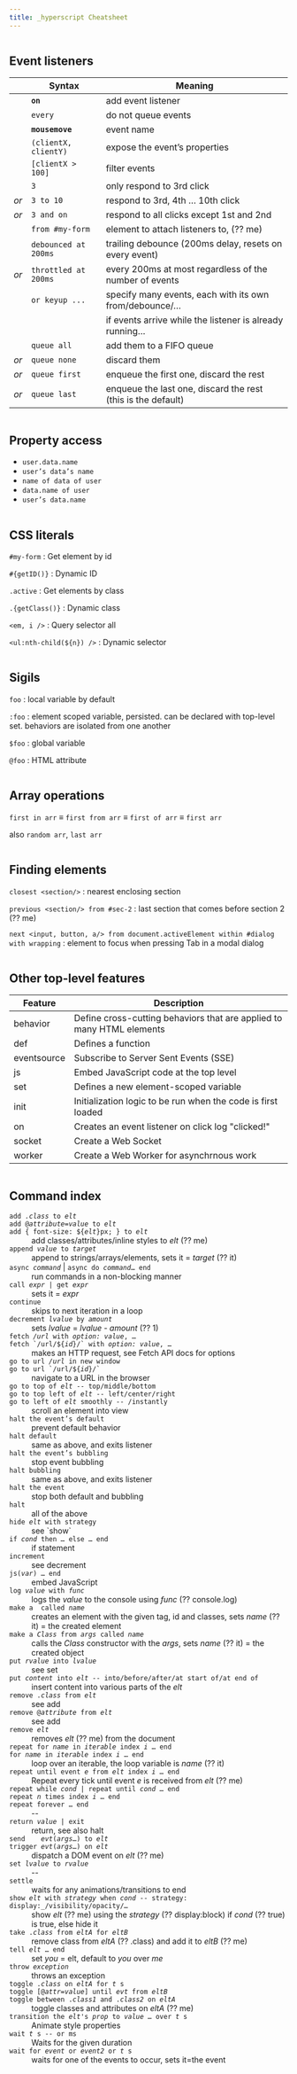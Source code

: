 ```yaml
---
title: _hyperscript Cheatsheet
---
```


<style>
:root {
    overflow: auto;
}

header {
    border-bottom: 1px solid var(--faded-fg);
}

.e-content {
    column-width: calc(var(--line-length) - var(--rhythm));
    column-gap: var(--gap);
    max-width: calc(2 * var(--line-length) + var(--gap));
    padding-inline: var(--gap);

    /* Full bleed */
    width: 100vw;
    margin-left: 50%;
    transform: translateX(-50%);
}

section.box {
    display: table;
    margin-top: 0;
    width: 100%;
}

dl div {
    margin-block: var(--gap);
}
</style>

<section class="box">

## Event listeners

|      | Syntax               | Meaning                                                      |
|------|----------------------|--------------------------------------------------------------|
|      | **`on`**             | add event listener                                           |
|      | `every`              | do not queue events                                          |
|      | **`mousemove`**      | event name                                                   |
|      | `(clientX, clientY)` | expose the event’s properties                                |
|      | `[clientX > 100]`    | filter events                                                |
|      | `3`                  | only respond to 3rd click                                    |
| _or_ | `3 to 10`            | respond to 3rd, 4th … 10th click                             |
| _or_ | `3 and on`           | respond to all clicks except 1st and 2nd                     |
|      | `from #my-form`      | element to attach listeners to, (?? me)                      |
|      | `debounced at 200ms` | trailing debounce (200ms delay, resets on every event)       |
| _or_ | `throttled at 200ms` | every 200ms at most regardless of the number of events       |
|      | `or keyup ...`       | specify many events, each with its own from/debounce/…       |
|      |                      | if events arrive while the listener is already running…      |
|      | `queue all`          | add them to a FIFO queue                                     |
| _or_ | `queue none`         | discard them                                                 |
| _or_ | `queue first`        | enqueue the first one, discard the rest                      |
| _or_ | `queue last`         | enqueue the last one, discard the rest (this is the default) |


</section>
<section class="box">

## Property access

 - `user.data.name`
 - `user’s data’s name`
 - `name of data of user` 
 - `data.name of user`
 - `user’s data.name`

</section>
<section class="box">

## CSS literals

`#my-form`
:   Get element by id

`#{getID()}`
: Dynamic ID

`.active`
: Get elements by class

`.{getClass()}`
: Dynamic class

`<em, i />`
: Query selector all

`<ul:nth-child(${n}) />`
: Dynamic selector

</section>
<section class="box">

## Sigils

`foo`
: local variable by default

`:foo`
: element scoped variable, persisted. can be declared with top-level set. behaviors are isolated from one another

`$foo`
: global variable

`@foo`
: HTML attribute

</section>
<section class="box">

## Array operations

`first in arr` ≡ `first from arr`
≡ `first of arr` ≡ `first arr`

also `random arr`, `last arr`

</section>
<section class="box">

## Finding elements

`closest <section/>`
: nearest enclosing section

`previous <section/> from #sec-2`
: last section that comes before section 2 (?? me)

`next <input, button, a/> from document.activeElement within #dialog with wrapping`
: element to focus when pressing Tab in a modal dialog

</section>
<section class="box">

# Other top-level features

| Feature       |   Description                                                             |
|---------------|---------------------------------------------------------------------------|
| behavior      | 	Define cross-cutting behaviors that are applied to many HTML elements   |
| def           | 	Defines a function 	                                                    |
| eventsource   | 	Subscribe to Server Sent Events (SSE) 	                                |
| js            | 	Embed JavaScript code at the top level 	                                |
| set           | 	Defines a new element-scoped variable 	                                |
| init          | 	Initialization logic to be run when the code is first loaded 	        |
| on            | 	Creates an event listener 	on click log "clicked!"                     |
| socket        | 	Create a Web Socket 	                                                |
| worker        | 	Create a Web Worker for asynchrnous work                                |

</section>
<section class="box">

## Command index

<dl>

<div>
    <dt><code>add <var>.class</var> to <var>elt</var></code>
    <dt><code>add @<var>attribute=value</var> to <var>elt</var></code>
    <dt><code>add { font-size: ${<var>elt</var>}px; } to <var>elt</var></code>
    <dd>add classes/attributes/inline styles to <var>elt</var> (?? me)
</div>

<div>
    <dt><code>append <var>value</var> to <var>target</var></code>
    <dd>append to strings/arrays/elements, sets it = <var>target</var> (?? it)
</div>

<div>
    <dt><code>async <var>command</var></code> | <code>async do <var>command</var>… end</code>
    <dd>run commands in a non-blocking manner
</div>

<div>
    <dt><code>call <var>expr</var> | get <var>expr</var></code>
    <dd>sets it = <var>expr</var>
</div>

<div>
    <dt><code>continue</code>
    <dd>skips to next iteration in a loop
</div>

<div>
    <dt><code>decrement <var>lvalue</var> by <var>amount</var></code>
    <dd>sets <var>lvalue</var> = <var>lvalue</var> - <var>amount</var> (?? 1)
</div>

<div>
    <dt><code>fetch <var>/url</var> with <var>option: value</var>, …</code>
    <dt><code>fetch `/url/${<var>id</var>}/` with <var>option: value</var>, …</code>
    <dd>makes an HTTP request, see Fetch API docs for options
</div>

<div>
    <dt><code>go to url <var>/url</var> in new window</code>
    <dt><code>go to url `/url/${<var>id</var>}/`</code>
    <dd>navigate to a URL in the browser
</div>

<div>
    <dt><code>go to top of <var>elt</var> -- top/middle/bottom </code>
    <dt><code>go to top left of <var>elt</var> -- left/center/right</code>
    <dt><code>go to left of <var>elt</var> smoothly -- /instantly</code>
    <dd>scroll an element into view
</div>

<div>
    <dt><code>halt the event’s default</code>
    <dd>prevent default behavior
</div>

<div>
    <dt><code>halt default</code>
    <dd>same as above, and exits listener
</div>

<div>
    <dt><code>halt the event’s bubbling</code>
    <dd>stop event bubbling
</div>

<div>
    <dt><code>halt bubbling</code>
    <dd>same as above, and exits listener
</div>

<div>
    <dt><code>halt the event</code>
    <dd>stop both default and bubbling
</div>

<div>
    <dt><code>halt</code>
    <dd>all of the above
</div>

<div>
    <dt><code>hide <var>elt</var> with strategy</code>
    <dd>see `show`
</div>

<div>
    <dt><code>if <var>cond</var> then … else … end</code>
    <dd>if statement
</div>

<div>
    <dt><code>increment</code>
    <dd>see decrement
</div>

<div>
    <dt><code>js(<var>var</var>) … end</code>
    <dd>embed JavaScript
</div>

<div>
    <dt><code>log <var>value</var> with <var>func</var></code>
    <dd>logs the <var>value</var> to the console using <var>func</var> (?? console.log)
</div>

<div>
    <dt><code>make a <tag#id.class /> called <var>name</var></code>
    <dd>creates an element with the given tag, id and classes, sets <var>name</var> (?? it) = the created element
</div>

<div>
    <dt><code>make a <var>Class</var> from <var>args</var> called <var>name</var></code>
    <dd>calls the <var>Class</var> constructor with the <var>args</var>, sets <var>name</var> (?? it) = the created object
</div>

<div>
    <dt><code>put <var>rvalue</var> into <var>lvalue</var></code>
    <dd>see set
</div>

<div>
    <dt><code>put <var>content</var> into <var>elt</var> -- into/before/after/at start of/at end of</code>
    <dd>insert content into various parts of the <var>elt</var>
</div>

<div>
    <dt><code>remove .<var>class</var> from <var>elt</var></code>
    <dd>see add
</div>

<div>
    <dt><code>remove @<var>attribute</var> from <var>elt</var></code>
    <dd>see add
</div>

<div>
    <dt><code>remove <var>elt</var></code>
    <dd>removes <var>elt</var> (?? me) from the document
</div>

<div>
    <dt><code>repeat for <var>name</var> in <var>iterable</var> index <var>i</var> … end</code>
    <dt><code>for <var>name</var> in <var>iterable</var> index <var>i</var> … end</code>
    <dd>loop over an iterable, the loop variable is <var>name</var> (?? it)
</div>

<div>
    <dt><code>repeat until event <var>e</var> from <var>elt</var> index <var>i</var> … end</code>
    <dd>Repeat every tick until event <var>e</var> is received from <var>elt</var> (?? me)
</div>

<div>
    <dt><code>repeat while <var>cond</var> | repeat until <var>cond</var> … end</code>
    <dt><code>repeat <var>n</var> times index <var>i</var> … end</code>
    <dt><code>repeat forever … end</code>
    <dd>--
</div>

<div>
    <dt><code>return <var>value</var> | exit</code>
    <dd>return, see also halt
</div>

<div>
    <dt><code>send    <var>evt</var>(<var>args</var>…) to <var>elt</var></code>
    <dt><code>trigger <var>evt</var>(<var>args</var>…) on <var>elt</var></code>
    <dd>dispatch a DOM event on <var>elt</var> (?? me)
</div>

<div>
    <dt><code>set <var>lvalue</var> to <var>rvalue</var></code>
    <dd>--
</div>

<div>
    <dt><code>settle</code>
    <dd>waits for any animations/transitions to end
</div>

<div>
    <dt><code>show <var>elt</var> with <var>strategy</var> when <var>cond</var> -- strategy: display:_/visibility/opacity/…</code>
    <dd>show <var>elt</var> (?? me) using the <var>strategy</var> (?? display:block) if <var>cond</var> (?? true) is true, else hide it
</div>

<div>
    <dt><code>take .<var>class</var> from <var>eltA</var> for <var>eltB</var></code>
    <dd>remove class from <var>eltA</var> (?? .class) and add it to <var>eltB</var> (?? me)
</div>

<div>
    <dt><code>tell <var>elt</var> … end</code>
    <dd>set <var>you</var> = elt, default to <var>you</var> over <var>me</var>
</div>

<div>
    <dt><code>throw <var>exception</var></code>
    <dd>throws an exception
</div>

<div>
    <dt><code>toggle .<var>class</var> on <var>eltA</var> for <var>t</var> s </code>
    <dt><code>toggle [@<var>attr=value</var>] until <var>evt</var> from <var>eltB</var></code>
    <dt><code>toggle between .<var>class1</var> and .<var>class2</var> on <var>eltA</var></code>
    <dd>toggle classes and attributes on <var>eltA</var> (?? me)
</div>

<div>
    <dt><code>transition the <var>elt</var>'s <var>prop</var> to <var>value</var> … over <var>t</var> s</code>
    <dd>Animate style properties
</div>

<div>
    <dt><code>wait <var>t</var> s -- or ms</code>
    <dd>Waits for the given duration
</div>

<div>
    <dt><code>wait for <var>event</var> or <var>event2</var> or <var>t</var> s</code>
    <dd>waits for one of the events to occur, sets it=the event
</div>
</dl>

</section>
